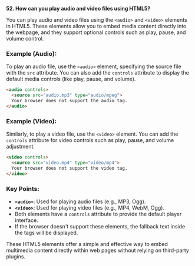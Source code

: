 **52. How can you play audio and video files using HTML5?**

You can play audio and video files using the `<audio>` and `<video>` elements in HTML5. These elements allow you to embed media content directly into the webpage, and they support optional controls such as play, pause, and volume control.

### Example (Audio):
To play an audio file, use the `<audio>` element, specifying the source file with the `src` attribute. You can also add the `controls` attribute to display the default media controls (like play, pause, and volume).

```html
<audio controls>
  <source src="audio.mp3" type="audio/mpeg">
  Your browser does not support the audio tag.
</audio>
```

### Example (Video):
Similarly, to play a video file, use the `<video>` element. You can add the `controls` attribute for video controls such as play, pause, and volume adjustment.

```html
<video controls>
  <source src="video.mp4" type="video/mp4">
  Your browser does not support the video tag.
</video>
```

### Key Points:
- **`<audio>`**: Used for playing audio files (e.g., MP3, Ogg).
- **`<video>`**: Used for playing video files (e.g., MP4, WebM, Ogg).
- Both elements have a `controls` attribute to provide the default player interface.
- If the browser doesn't support these elements, the fallback text inside the tags will be displayed.

These HTML5 elements offer a simple and effective way to embed multimedia content directly within web pages without relying on third-party plugins.

